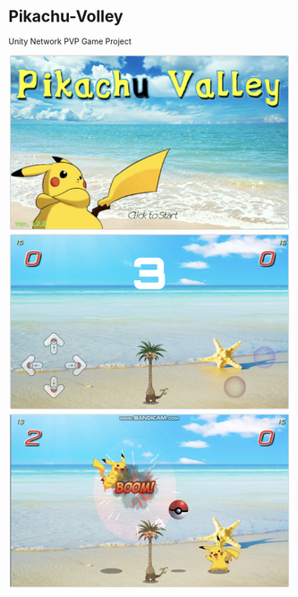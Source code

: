 # Pikachu-Volley

Unity Network PVP Game Project

![](/Images/1.jpg)
![](/Images/2.jpg)
![](/Images/3.jpg)
